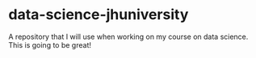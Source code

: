 # data-science-jhuniversity
A repository that I will use when working on my course on data science. This is going to be great!
